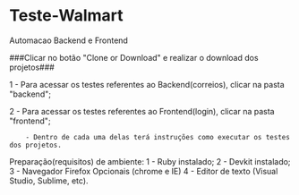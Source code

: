 # Teste-Walmart
Automacao Backend e Frontend


###Clicar no botão "Clone or Download" e realizar o download dos projetos###

1 - Para acessar os testes referentes ao Backend(correios), clicar na pasta "backend";

2 - Para acessar os testes referentes ao Frontend(login), clicar na pasta "frontend";
     
        - Dentro de cada uma delas terá instruções como executar os testes dos projetos.
        
Preparação(requisitos) de ambiente:
1 - Ruby instalado;
2 - Devkit instalado;
3 - Navegador Firefox
     Opcionais (chrome e IE)
4 - Editor de texto (Visual Studio, Sublime, etc).
    
